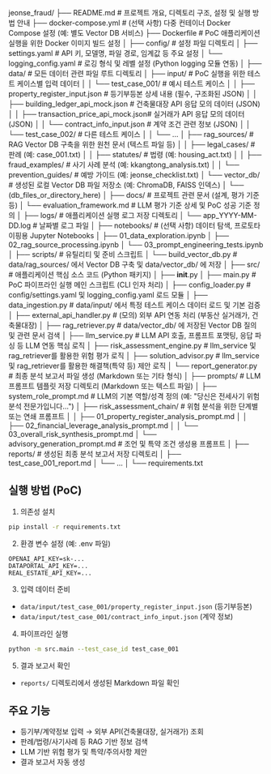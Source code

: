 jeonse_fraud/
├── README.md                    # 프로젝트 개요, 디렉토리 구조, 설정 및 실행 방법 안내
├── docker-compose.yml           # (선택 사항) 다중 컨테이너 Docker Compose 설정 (예: 별도 Vector DB 서비스)
├── Dockerfile                   # PoC 애플리케이션 실행을 위한 Docker 이미지 빌드 설정
│
├── config/                      # 설정 파일 디렉토리
│   ├── settings.yaml            # API 키, 모델명, 파일 경로, 임계값 등 주요 설정
│   └── logging_config.yaml      # 로깅 형식 및 레벨 설정 (Python logging 모듈 연동)
│
├── data/                        # 모든 데이터 관련 파일 루트 디렉토리
│   ├── input/                   # PoC 실행을 위한 테스트 케이스별 입력 데이터
│   │   └── test_case_001/       # 예시 테스트 케이스
│   │       ├── property_register_input.json     # 등기부등본 상세 내용 (필수, 구조화된 JSON)
│   │       ├── building_ledger_api_mock.json  # 건축물대장 API 응답 모의 데이터 (JSON)
│   │       ├── transaction_price_api_mock.json# 실거래가 API 응답 모의 데이터 (JSON)
│   │       └── contract_info_input.json       # 계약 조건 관련 정보 (JSON)
│   │   └── test_case_002/       # 다른 테스트 케이스
│   │       └── ...
│   ├── rag_sources/             # RAG Vector DB 구축을 위한 원천 문서 (텍스트 파일 등)
│   │   ├── legal_cases/         # 판례 (예: case_001.txt)
│   │   ├── statutes/            # 법령 (예: housing_act.txt)
│   │   ├── fraud_examples/      # 사기 사례 분석 (예: kkangtong_analysis.txt)
│   │   └── prevention_guides/   # 예방 가이드 (예: jeonse_checklist.txt)
│   └── vector_db/               # 생성된 로컬 Vector DB 파일 저장소 (예: ChromaDB, FAISS 인덱스)
│       └── (db_files_or_directory_here)
│
├── docs/                        # 프로젝트 관련 문서 (설계, 평가 기준 등)
│   └── evaluation_framework.md  # LLM 평가 기준 상세 및 PoC 성공 기준 정의
│
├── logs/                        # 애플리케이션 실행 로그 저장 디렉토리
│   └── app_YYYY-MM-DD.log       # 날짜별 로그 파일
│
├── notebooks/                   # (선택 사항) 데이터 탐색, 프로토타이핑용 Jupyter Notebooks
│   ├── 01_data_exploration.ipynb
│   ├── 02_rag_source_processing.ipynb
│   └── 03_prompt_engineering_tests.ipynb
│
├── scripts/                     # 유틸리티 및 준비 스크립트
│   └── build_vector_db.py       # data/rag_sources/ 에서 Vector DB 구축 및 data/vector_db/ 에 저장
│
├── src/                         # 애플리케이션 핵심 소스 코드 (Python 패키지)
│   ├── __init__.py
│   ├── main.py                  # PoC 파이프라인 실행 메인 스크립트 (CLI 인자 처리)
│   ├── config_loader.py         # config/settings.yaml 및 logging_config.yaml 로드 모듈
│   ├── data_ingestion.py        # data/input/ 에서 특정 테스트 케이스 데이터 로드 및 기본 검증
│   ├── external_api_handler.py  # (모의) 외부 API 연동 처리 (부동산 실거래가, 건축물대장)
│   ├── rag_retriever.py         # data/vector_db/ 에 저장된 Vector DB 질의 및 관련 문서 검색
│   ├── llm_service.py           # LLM API 호출, 프롬프트 포맷팅, 응답 파싱 등 LLM 연동 핵심 로직
│   ├── risk_assessment_engine.py # llm_service 및 rag_retriever를 활용한 위험 평가 로직
│   ├── solution_advisor.py      # llm_service 및 rag_retriever를 활용한 해결책(특약 등) 제안 로직
│   └── report_generator.py      # 최종 분석 보고서 파일 생성 (Markdown 또는 기타 형식)
│
├── prompts/                     # LLM 프롬프트 템플릿 저장 디렉토리 (Markdown 또는 텍스트 파일)
│   ├── system_role_prompt.md    # LLM의 기본 역할/성격 정의 (예: "당신은 전세사기 위험 분석 전문가입니다...")
│   ├── risk_assessment_chain/   # 위험 분석을 위한 단계별 또는 연쇄 프롬프트
│   │   ├── 01_property_register_analysis_prompt.md
│   │   ├── 02_financial_leverage_analysis_prompt.md
│   │   └── 03_overall_risk_synthesis_prompt.md
│   └── advisory_generation_prompt.md # 조언 및 특약 조건 생성용 프롬프트
│
├── reports/                     # 생성된 최종 분석 보고서 저장 디렉토리
│   ├── test_case_001_report.md
│   └── ...
│
└── requirements.txt       

## 실행 방법 (PoC)

1. 의존성 설치

```bash
pip install -r requirements.txt
```

2. 환경 변수 설정 (예: .env 파일)

```
OPENAI_API_KEY=sk-...
DATAPORTAL_API_KEY=...
REAL_ESTATE_API_KEY=...
```

3. 입력 데이터 준비

- `data/input/test_case_001/property_register_input.json` (등기부등본)
- `data/input/test_case_001/contract_info_input.json` (계약 정보)

4. 파이프라인 실행

```bash
python -m src.main --test_case_id test_case_001
```

5. 결과 보고서 확인

- `reports/` 디렉토리에서 생성된 Markdown 파일 확인

## 주요 기능
- 등기부/계약정보 입력 → 외부 API(건축물대장, 실거래가) 조회
- 판례/법령/사기사례 등 RAG 기반 정보 검색
- LLM 기반 위험 평가 및 특약/주의사항 제안
- 결과 보고서 자동 생성       